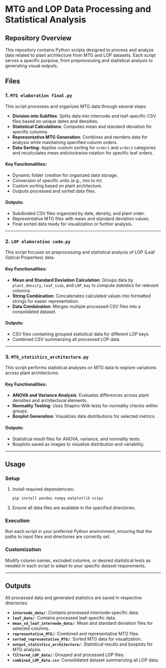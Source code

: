 # MTG and LOP Data Processing and Statistical Analysis

## Repository Overview

This repository contains Python scripts designed to process and analyze data related to plant architecture from MTG and LOP datasets. Each script serves a specific purpose, from preprocessing and statistical analysis to generating visual outputs.

## Files

### 1. `MTG elaboration final.py`

This script processes and organizes MTG data through several steps:
- **Division into Subfiles**: Splits data into internode and leaf-specific CSV files based on unique dates and densities.
- **Statistical Calculations**: Computes mean and standard deviation for specific columns.
- **Representative MTG Generation**: Combines and reorders data for analysis while maintaining specified column orders.
- **Data Sorting**: Applies custom sorting for `order1` and `order2` categories and recalculates mean anticlockwise rotation for specific leaf orders.

#### Key Functionalities:
- Dynamic folder creation for organized data storage.
- Conversion of specific units (e.g., mm to m).
- Custom sorting based on plant architecture.
- Outputs processed and sorted data files.

#### Outputs:
- Subdivided CSV files organized by date, density, and plant order.
- Representative MTG files with mean and standard deviation values.
- Final sorted data ready for visualization or further analysis.

---

### 2. `LOP elaboration code.py`

This script focuses on preprocessing and statistical analysis of LOP (Leaf Optical Properties) data.

#### Key Functionalities:
- **Mean and Standard Deviation Calculation**: Groups data by `plant_density`, `leaf_side`, and `LOP_key` to compute statistics for relevant columns.
- **String Combination**: Concatenates calculated values into formatted strings for easier representation.
- **Data Combination**: Merges multiple processed CSV files into a consolidated dataset.

#### Outputs:
- CSV files containing grouped statistical data for different LOP keys.
- Combined CSV summarizing all processed LOP data.

---

### 3. `MTG_statistics_architecture.py`

This script performs statistical analyses on MTG data to explore variations across plant architectures.

#### Key Functionalities:
- **ANOVA and Variance Analysis**: Evaluates differences across plant densities and architectural elements.
- **Normality Testing**: Uses Shapiro-Wilk tests for normality checks within groups.
- **Boxplot Generation**: Visualizes data distributions for selected metrics.

#### Outputs:
- Statistical result files for ANOVA, variance, and normality tests.
- Boxplots saved as images to visualize distribution and variability.

---

## Usage

### Setup
1. Install required dependencies:
    ```bash
    pip install pandas numpy matplotlib scipy
    ```
2. Ensure all data files are available in the specified directories.

### Execution
Run each script in your preferred Python environment, ensuring that the paths to input files and directories are correctly set.

### Customization
Modify column names, excluded columns, or desired statistical tests as needed in each script to adapt to your specific dataset requirements.

---

## Outputs

All processed data and generated statistics are saved in respective directories:
- **`internode_data/`**: Contains processed internode-specific data.
- **`leaf_data/`**: Contains processed leaf-specific data.
- **`mean_sd_leaf_internode_data/`**: Mean and standard deviation files for selected columns.
- **`representative_MTG/`**: Combined and representative MTG files.
- **`sorted_representative_MTG/`**: Sorted MTG data for visualization.
- **`output_statistics_architecture/`**: Statistical results and boxplots for MTG analysis.
- **`filtered_LOP_data/`**: Grouped and processed LOP files.
- **`combined_LOP_data.csv`**: Consolidated dataset summarizing all LOP data.

